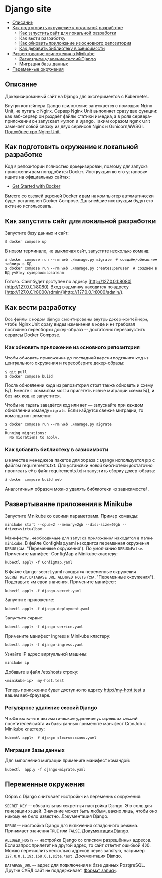# Django site

- [Описание](#description)
- [Как подготовить окружение к локальной разработке](#prepare)
  - [Как запустить сайт для локальной разработки](#start-local)
  - [Как вести разработку](#howtodev)
  - [Как обновить приложение из основного репозитория](#update)
  - [Как добавить библиотеку в зависимости](#addlib)
- [Развертывание приложения в Minikube](#dep-minicube)
  - [Регулярное удаление сессий Django](#clearsessions)
  - [Миграция базы данных](#migrate)
- [Переменные окружения](#environs)
  
## Описание <a name="description"></a>

Докеризированный сайт на Django для экспериментов с Kubernetes.

Внутри контейнера Django приложение запускается с помощью Nginx Unit, не путать с Nginx. Сервер Nginx Unit выполняет сразу две функции: как веб-сервер он раздаёт файлы статики и медиа, а в роли сервера-приложений он запускает Python и Django. Таким образом Nginx Unit заменяет собой связку из двух сервисов Nginx и Gunicorn/uWSGI. [Подробнее про Nginx Unit](https://unit.nginx.org/).

## Как подготовить окружение к локальной разработке <a name="prepare"></a>

Код в репозитории полностью докеризирован, поэтому для запуска приложения вам понадобится Docker. Инструкции по его установке ищите на официальных сайтах:

- [Get Started with Docker](https://www.docker.com/get-started/)

Вместе со свежей версией Docker к вам на компьютер автоматически будет установлен Docker Compose. Дальнейшие инструкции будут его активно использовать.

## Как запустить сайт для локальной разработки <a name="start-local"></a>

Запустите базу данных и сайт:

```shell
$ docker compose up
```

В новом терминале, не выключая сайт, запустите несколько команд:

```shell
$ docker compose run --rm web ./manage.py migrate  # создаём/обновляем таблицы в БД
$ docker compose run --rm web ./manage.py createsuperuser  # создаём в БД учётку суперпользователя
```

Готово. Сайт будет доступен по адресу [http://127.0.0.1:8080](http://127.0.0.1:8080). Вход в админку находится по адресу [http://127.0.0.1:8000/admin/](http://127.0.0.1:8000/admin/).

## Как вести разработку <a name="howtodev"></a>

Все файлы с кодом django смонтированы внутрь докер-контейнера, чтобы Nginx Unit сразу видел изменения в коде и не требовал постоянно пересборки докер-образа -- достаточно перезапустить сервисы Docker Compose.

### Как обновить приложение из основного репозитория <a name="update"></a>

Чтобы обновить приложение до последней версии подтяните код из центрального окружения и пересоберите докер-образы:

``` shell
$ git pull
$ docker compose build
```

После обновлении кода из репозитория стоит также обновить и схему БД. Вместе с коммитом могли прилететь новые миграции схемы БД, и без них код не запустится.

Чтобы не гадать заведётся код или нет — запускайте при каждом обновлении команду `migrate`. Если найдутся свежие миграции, то команда их применит:

```shell
$ docker compose run --rm web ./manage.py migrate
…
Running migrations:
  No migrations to apply.
```

### Как добавить библиотеку в зависимости <a name="addlib"></a>

В качестве менеджера пакетов для образа с Django используется pip с файлом requirements.txt. Для установки новой библиотеки достаточно прописать её в файл requirements.txt и запустить сборку докер-образа:

```sh
$ docker compose build web
```

Аналогичным образом можно удалять библиотеки из зависимостей.

## Развертывание приложения в Minikube <a name="dep-minicube"></a>

Запустите Minikube со своими параметрами. Пример команды:

```
minikube start --cpus=2 --memory=2gb --disk-size=10gb --driver=virtualbox
```

Манифесты, необходимые для запуска приложения находятся в папке `minicube`.
В файле ConfigMap.yaml находится переменная окружения `DEBUG` (см. "Переменные окружения").
По умолчанию `DEBUG=False`.
Примените манифест ConfigMap к Minikube кластеру:

```
kubectl apply -f ConfigMap.yaml
```

В файле django-secret.yaml находятся переменные окружения `SECRET_KEY`,
`DATABASE_URL`, `ALLOWED_HOSTS` (см. "Переменные окружения").
Подставьте им свои значения.
Примените манифест:

```
kubectl apply -f django-secret.yaml
```

Запустите приложение:

```
kubectl apply -f django-deployment.yaml
```

Запустите сервис:

```
kubectl apply -f django-service.yaml
```

Примените манифест Ingress к Minikube кластеру:

```
kubectl apply -f django-ingress.yaml
```

Узнайте IP адрес виртуальной машины:

```
minikube ip
```

Добавьте в файл /etc/hosts строку:

```
<minikube-ip>  my-host.test
```

Теперь приложение будет доступно по адресу http://my-host.test в вашем веб-браузере.

### Регулярное удаление сессий Django <a name="clearsessions"></a>

Чтобы включить автоматическое удаление устаревших сессий посетителей сайта из базы данных
примените манифест CronJob к Minikube кластеру:

```
kubectl apply -f django-clearsessions.yaml
```

### Миграция базы данных <a name="migrate"></a>

Для выполнения миграции примените манифест командой:

```
kubectl  apply -f django-migrate.yaml
```

## Переменные окружения <a name="environs"></a>

Образ с Django считывает настройки из переменных окружения:

`SECRET_KEY` -- обязательная секретная настройка Django. Это соль для генерации хэшей. Значение может быть любым, важно лишь, чтобы оно никому не было известно. [Документация Django](https://docs.djangoproject.com/en/3.2/ref/settings/#secret-key).

`DEBUG` -- настройка Django для включения отладочного режима. Принимает значения `TRUE` или `FALSE`. [Документация Django](https://docs.djangoproject.com/en/3.2/ref/settings/#std:setting-DEBUG).

`ALLOWED_HOSTS` -- настройка Django со списком разрешённых адресов. Если запрос прилетит на другой адрес, то сайт ответит ошибкой 400. Можно перечислить несколько адресов через запятую, например `127.0.0.1,192.168.0.1,site.test`. [Документация Django](https://docs.djangoproject.com/en/3.2/ref/settings/#allowed-hosts).

`DATABASE_URL` -- адрес для подключения к базе данных PostgreSQL. Другие СУБД сайт не поддерживает. [Формат записи](https://github.com/jacobian/dj-database-url#url-schema).
